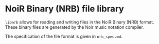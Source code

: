 # NoiR Binary (NRB) file library

`libnrb` allows for reading and writing files in the NoiR Binary (NRB) format.  These binary files are generated by the Noir music notation compiler.

The specification of the file format is given in `nrb_spec.md`.
